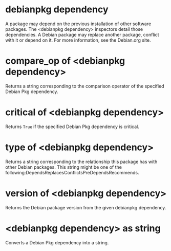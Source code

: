 # debianpkg dependency

A package may depend on the previous installation of other software packages. The &lt;debianpkg dependency&gt; inspectors detail those dependencies. A Debian package may replace another package, conflict with it or depend on it. For more information, see the Debian.org site.

# compare_op of &lt;debianpkg dependency&gt;

Returns a string corresponding to the comparison operator of the specified Debian Pkg dependency.

# critical of &lt;debianpkg dependency&gt;

Returns `True` if the specified Debian Pkg dependency is critical.

# type of &lt;debianpkg dependency&gt;

Returns a string corresponding to the relationship this package has with other Debian packages. This string might be one of the following:DependsReplacesConflictsPreDependsRecommends.

# version of &lt;debianpkg dependency&gt;

Returns the Debian package version from the given debianpkg dependency.

# &lt;debianpkg dependency&gt; as string

Converts a Debian Pkg dependency into a string.
